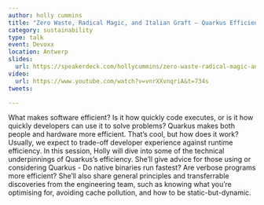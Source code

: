 ```yaml
---
author: holly cummins
title: "Zero Waste, Radical Magic, and Italian Graft – Quarkus Efficiency Secrets"
category: sustainability
type: talk
event: Devoxx
location: Antwerp
slides:
  url: https://speakerdeck.com/hollycummins/zero-waste-radical-magic-and-italian-graft-quarkus-efficiency-secrets-97d77fb7-5d21-4eac-b1f2-8668ccc4e315
video:
  url: https://www.youtube.com/watch?v=vnrXXvnqriA&t=734s
tweets:

---
```


What makes software efficient? Is it how quickly code executes, or is it how quickly developers can use it to solve problems? Quarkus makes both people and hardware more efficient. That’s cool, but how does it work? Usually, we expect to trade-off developer experience against runtime efficiency. In this session, Holly will dive into some of the technical underpinnings of Quarkus’s efficiency. She’ll give advice for those using or considering Quarkus - Do native binaries run fastest? Are verbose programs more efficient? She’ll also share general principles and transferrable discoveries from the engineering team, such as knowing what you’re optimising for, avoiding cache pollution, and how to be static-but-dynamic.
